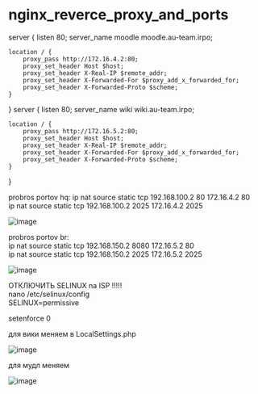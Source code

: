 # nginx_reverce_proxy_and_ports
server {
    listen 80;
    server_name moodle moodle.au-team.irpo;

    location / {
        proxy_pass http://172.16.4.2:80;
        proxy_set_header Host $host;
        proxy_set_header X-Real-IP $remote_addr;
        proxy_set_header X-Forwarded-For $proxy_add_x_forwarded_for;
        proxy_set_header X-Forwarded-Proto $scheme;
    }
}
server {
    listen 80;
    server_name wiki wiki.au-team.irpo;

    location / {
        proxy_pass http://172.16.5.2:80;
        proxy_set_header Host $host;
        proxy_set_header X-Real-IP $remote_addr;
        proxy_set_header X-Forwarded-For $proxy_add_x_forwarded_for;
        proxy_set_header X-Forwarded-Proto $scheme;
    }
}

probros portov hq:
ip nat source static tcp 192.168.100.2 80 172.16.4.2 80 <br/>
ip nat source static tcp 192.168.100.2 2025 172.16.4.2 2025 <br/>

![image](https://github.com/user-attachments/assets/860e7d80-cb26-43f3-bac6-d40d167709d9)


probros portov br:<br/>
ip nat source static tcp 192.168.150.2 8080 172.16.5.2 80 <br/>
ip nat source static tcp 192.168.150.2 2025 172.16.5.2 2025<br/>

![image](https://github.com/user-attachments/assets/6266eacb-5584-49a0-89b5-212635e307cf)

ОТКЛЮЧИТЬ SELINUX na ISP !!!!!<br/>
nano /etc/selinux/config <br/>
SELINUX=permissive<br/>

setenforce 0 <br/>

для вики меняем в LocalSettings.php<br/>

![image](https://github.com/user-attachments/assets/78de2d75-dcb2-49ac-9972-df0162d231bd)

для мудл меняем <br/>

![image](https://github.com/user-attachments/assets/c0a0d69f-706d-443b-ad81-0f47f2230679)
